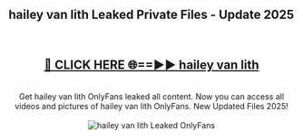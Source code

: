 <h2>hailey van lith Leaked Private Files - Update 2025</h2>
<br>
<div align="center">
<h2><a href="https://cliphot.my.id/hailey_van_lith" rel="nofollow">🔴 CLICK HERE 🌐==►► hailey van lith</a></h2>
<br>
Get hailey van lith OnlyFans leaked all content. Now you can access all videos and pictures of hailey van lith OnlyFans. New Updated Files 2025!
<br>
<br>
<a href="https://cliphot.my.id/hailey_van_lith" rel="nofollow" data-target="animated-image.originalLink"><img src="https://i.ibb.co.com/WyWwxjT/player-gif2.gif" alt="hailey van lith Leaked OnlyFans" style="max-width: 100%; display: inline-block;" data-target="animated-image.originalImage"></a>
</div>
<br>